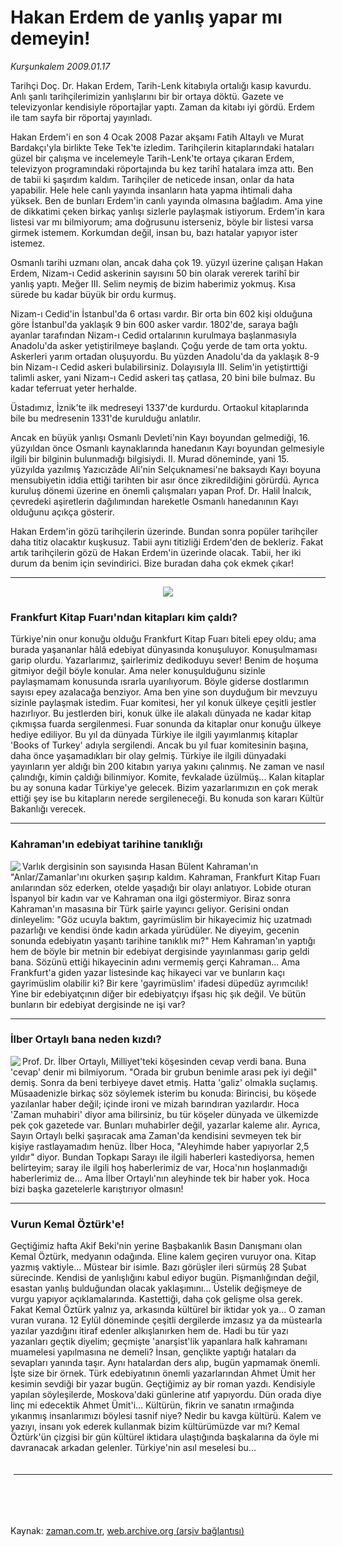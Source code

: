 # Hakan Erdem de yanlış yapar mı demeyin!

*Kurşunkalem 2009.01.17*

<td class="columnist-detail">
<p>Tarihçi Doç. Dr. Hakan Erdem, Tarih-Lenk kitabıyla ortalığı kasıp kavurdu. Anlı şanlı tarihçilerimizin yanlışlarını bir bir ortaya döktü. Gazete ve televizyonlar kendisiyle röportajlar yaptı. Zaman da kitabı iyi gördü. Erdem ile tam sayfa bir röportaj yayınladı.</p>
<p>
<div id="haberMetinDiv">
<p> Hakan Erdem'i en son 4 Ocak 2008 Pazar akşamı Fatih Altaylı ve Murat Bardakçı'yla birlikte Teke Tek'te izledim. Tarihçilerin kitaplarındaki hataları güzel bir çalışma ve incelemeyle Tarih-Lenk'te ortaya çıkaran Erdem, televizyon programındaki röportajında bu kez tarihî hatalara imza attı. Ben de tabii ki şaşırdım kaldım. Tarihçiler de neticede insan, onlar da hata yapabilir. Hele hele canlı yayında insanların hata yapma ihtimali daha yüksek. Ben de bunları Erdem'in canlı yayında olmasına bağladım. Ama yine de dikkatimi çeken birkaç yanlışı sizlerle paylaşmak istiyorum. Erdem'in kara listesi var mı bilmiyorum; ama doğrusunu isterseniz, böyle bir listesi varsa girmek istemem. Korkumdan değil, insan bu, bazı hatalar yapıyor ister istemez. 
<p>Osmanlı tarihi uzmanı olan, ancak daha çok 19. yüzyıl üzerine çalışan Hakan Erdem, Nizam-ı Cedid askerinin sayısını 50 bin olarak vererek tarihî bir yanlış yaptı. Meğer III. Selim neymiş de bizim haberimiz yokmuş. Kısa sürede bu kadar büyük bir ordu kurmuş.
<p>Nizam-ı Cedid'in İstanbul'da 6 ortası vardır. Bir orta bin 602 kişi olduğuna göre İstanbul'da yaklaşık 9 bin 600 asker vardır. 1802'de, saraya bağlı ayanlar tarafından Nizam-ı Cedid ortalarının kurulmaya başlanmasıyla Anadolu'da asker yetiştirilmeye başlandı. Çoğu yerde de tam orta yoktu. Askerleri yarım ortadan oluşuyordu. Bu yüzden Anadolu'da da yaklaşık 8-9 bin Nizam-ı Cedid askeri bulabilirsiniz. Dolayısıyla III. Selim'in yetiştirttiği talimli asker, yani Nizam-ı Cedid askeri taş çatlasa, 20 bini bile bulmaz. Bu kadar teferruat yeter herhalde.
<p>Üstadımız, İznik'te ilk medreseyi 1337'de kurdurdu. Ortaokul kitaplarında bile bu medresenin 1331'de kurulduğu anlatılır.
<p>Ancak en büyük yanlışı Osmanlı Devleti'nin Kayı boyundan gelmediği, 16. yüzyıldan önce Osmanlı kaynaklarında hanedanın Kayı boyundan gelmesiyle ilgili bir bilginin bulunmadığı bilgisiydi. II. Murad döneminde, yani 15. yüzyılda yazılmış Yazıcızâde Ali'nin Selçuknamesi'ne baksaydı Kayı boyuna mensubiyetin iddia ettiği tarihten bir asır önce zikredildiğini görürdü. Ayrıca kuruluş dönemi üzerine en önemli çalışmaları yapan Prof. Dr. Halil İnalcık, çevredeki aşiretlerin dağılımından hareketle Osmanlı hanedanının Kayı olduğunu açıkça gösterir.
<p>Hakan Erdem'in gözü tarihçilerin üzerinde. Bundan sonra popüler tarihçiler daha titiz olacaktır kuşkusuz. Tabii aynı titizliği Erdem'den de bekleriz. Fakat artık tarihçilerin gözü de Hakan Erdem'in üzerinde olacak. Tabii, her iki durum da benim için sevindirici. Bize buradan daha çok ekmek çıkar! 
<p><hr/>
<p><p align="center"><img src="http://web.archive.org/web/20120813223050im_/http://medya.zaman.com.tr/2009/01/17/kalem1.jpg"/>
<p><h3>Frankfurt Kitap Fuarı'ndan kitapları kim çaldı?</h3>
<p>Türkiye'nin onur konuğu olduğu Frankfurt Kitap Fuarı biteli epey oldu; ama burada yaşananlar hâlâ edebiyat dünyasında konuşuluyor. Konuşulmaması garip olurdu. Yazarlarımız, şairlerimiz dedikoduyu sever! Benim de hoşuma gitmiyor değil böyle konular. Ama neler konuşulduğunu sizinle paylaşmamam konusunda ısrarla uyarılıyorum. Böyle giderse dostlarımın sayısı epey azalacağa benziyor. Ama ben yine son duyduğum bir mevzuyu sizinle paylaşmak istedim. Fuar komitesi, her yıl konuk ülkeye çeşitli jestler hazırlıyor. Bu jestlerden biri, konuk ülke ile alakalı dünyada ne kadar kitap çıkmışsa fuarda sergilenmesi. Fuar sonunda da kitaplar onur konuğu ülkeye hediye ediliyor. Bu yıl da dünyada Türkiye ile ilgili yayımlanmış kitaplar 'Books of Turkey' adıyla sergilendi. Ancak bu yıl fuar komitesinin başına, daha önce yaşamadıkları bir olay gelmiş. Türkiye ile ilgili dünyadaki yayınların yer aldığı bin 200 kitabın yarıya yakını çalınmış. Ne zaman ve nasıl çalındığı, kimin çaldığı bilinmiyor. Komite, fevkalade üzülmüş... Kalan kitaplar bu ay sonuna kadar Türkiye'ye gelecek. Bizim yazarlarımızın en çok merak ettiği şey ise bu kitapların nerede sergileneceği. Bu konuda son kararı Kültür Bakanlığı verecek. 
<p><hr/>
<p><h3>Kahraman'ın edebiyat tarihine tanıklığı</h3>
<p><img align="left" src="http://web.archive.org/web/20120813223050im_/http://medya.zaman.com.tr/2009/01/17/kalem2.jpg"/> Varlık dergisinin son sayısında Hasan Bülent Kahraman'ın "Anlar/Zamanlar'ını okurken şaşırıp kaldım. Kahraman, Frankfurt Kitap Fuarı anılarından söz ederken, otelde yaşadığı bir olayı anlatıyor. Lobide oturan İspanyol bir kadın var ve Kahraman ona ilgi göstermiyor. Biraz sonra Kahraman'ın masasına bir Türk şairle yayıncı geliyor. Gerisini ondan dinleyelim: "Göz ucuyla baktım, gayrimüslim bir hikayecimiz hiç uzatmadı pazarlığı ve kendisi önde kadın arkada yürüdüler. Ne diyeyim, gecenin sonunda edebiyatın yaşantı tarihine tanıklık mı?" Hem Kahraman'ın yaptığı hem de böyle bir metnin bir edebiyat dergisinde yayınlanması garip geldi bana. Sözünü ettiği hikayecinin adını vermemiş gerçi Kahraman... Ama Frankfurt'a giden yazar listesinde kaç hikayeci var ve bunların kaçı gayrimüslim olabilir ki? Bir kere 'gayrimüslim' ifadesi düpedüz ayrımcılık! Yine bir edebiyatçının diğer bir edebiyatçıyı ifşası hiç şık değil. Ve bütün bunların bir edebiyat dergisinde ne işi var? 
<p><hr/>
<p><h3>İlber Ortaylı bana neden kızdı?</h3>
<p><img align="left" src="http://web.archive.org/web/20120813223050im_/http://medya.zaman.com.tr/2009/01/17/kalem3.jpg"/> Prof. Dr. İlber Ortaylı, Milliyet'teki köşesinden cevap verdi bana. Buna 'cevap' denir mi bilmiyorum. "Orada bir grubun benimle arası pek iyi değil" demiş. Sonra da beni terbiyeye davet etmiş. Hatta 'galiz' olmakla suçlamış. Müsaadenizle birkaç söz söylemek isterim bu konuda: Birincisi, bu köşede yazılanlar haber değil; içinde ironi ve mizah barındıran yazılardır. Hoca 'Zaman muhabiri' diyor ama bilirsiniz, bu tür köşeler dünyada ve ülkemizde pek çok gazetede var. Bunları muhabirler değil, yazarlar kaleme alır. Ayrıca, Sayın Ortaylı belki şaşıracak ama Zaman'da kendisini sevmeyen tek bir kişiye rastlayamadım henüz. İlber Hoca, "Aleyhimde haber yapıyorlar 2,5 yıldır" diyor. Bundan Topkapı Sarayı ile ilgili haberleri kastediyorsa, hemen belirteyim; saray ile ilgili hoş haberlerimiz de var, Hoca'nın hoşlanmadığı haberlerimiz de... Ama İlber Ortaylı'nın aleyhinde tek bir haber yok. Hoca bizi başka gazetelerle karıştırıyor olmasın!
<p><hr/>
<p><h3>Vurun Kemal Öztürk'e!</h3>
<p>Geçtiğimiz hafta Akif Beki'nin yerine Başbakanlık Basın Danışmanı olan Kemal Öztürk, medyanın odağında. Eline kalem geçiren vuruyor ona. Kitap yazmış vaktiyle... Müstear bir isimle. Bazı görüşler ileri sürmüş 28 Şubat sürecinde. Kendisi de yanlışlığını kabul ediyor bugün. Pişmanlığından değil, esastan yanlış bulduğundan olacak yaklaşımını... Üstelik değişmeye de vurgu yapıyor açıklamalarında. Kastettiği, daha çok gelişme olsa gerek. Fakat Kemal Öztürk yalnız ya, arkasında kültürel bir iktidar yok ya... O zaman vuran vurana. 12 Eylül döneminde çeşitli dergilerde imzasız ya da müstearla yazılar yazdığını itiraf edenler alkışlanırken hem de. Hadi bu tür yazı yazanları geçtik diyelim; geçmişte 'anarşist'lik yapanlara halk kahramanı muamelesi yapılmasına ne demeli? İnsan, gençlikte yaptığı hataları da sevapları yanında taşır. Aynı hatalardan ders alıp, bugün yapmamak önemli. İşte size bir örnek. Türk edebiyatının önemli yazarlarından Ahmet Ümit her kesimin sevdiği bir yazar bugün. Geçtiğimiz ay bir roman yazdı. Kendisiyle yapılan söyleşilerde, Moskova'daki günlerine atıf yapıyordu. Dün orada diye linç mi edecektik Ahmet Ümit'i... Kültürün, fikrin ve sanatın ırmağında yıkanmış insanlarımızı böylesi tasnif niye? Nedir bu kavga kültürü. Kalem ve yazıyı, insanı yok ederek kullanmak bizim kültürümüzde var mı? Kemal Öztürk'ün çizgisi bir gün kültürel iktidara ulaştığında başkalarına da öyle mi davranacak arkadan gelenler. Türkiye'nin asıl meselesi bu...</p></p></p></p></p></p></p></p></p></p></p></p></p></p></p></p></p></p></p></p></div>
</p>

<div class="latest-news-main" style="font-size:11pt;width:510px;padding:5px;">
<hr color="#333333" size="1"/>

</div>

<p><br>
		 </br></p></td>

Kaynak: [zaman.com.tr](http://zaman.com.tr/yazar.do?yazino=804431), [web.archive.org (arşiv bağlantısı)](http://web.archive.org/web/20120813223050/http://www.zaman.com.tr/yazar.do?yazino=804431)
